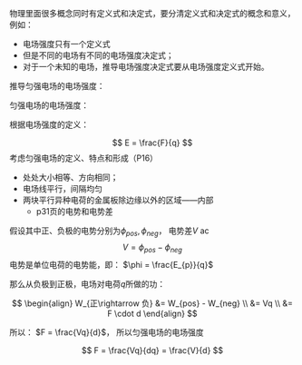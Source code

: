 
物理里面很多概念同时有定义式和决定式，要分清定义式和决定式的概念和意义，例如：
- 电场强度只有一个定义式
- 但是不同的电场有不同的电场强度决定式；
- 对于一个未知的电场，推导电场强度决定式要从电场强度定义式开始。 

推导匀强电场的电场强度：

匀强电场的电场强度：

根据电场强度的定义：

$$
E = \frac{F}{q}
$$
考虑匀强电场的定义、特点和形成（P16）
- 处处大小相等、方向相同；
- 电场线平行，间隔均匀
- 两块平行异种电荷的金属板除边缘以外的区域——内部
	- p31页的电势和电势差

假设其中正、负极的电势分别为$\phi_{pos}, \phi_{neg}$， 电势差$V$
ac
$$
V = \phi_{pos} - \phi_{neg}
$$
电势是单位电荷的电势能，即： $\phi = \frac{E_{p}}{q}$

那么从负极到正极，电场对电荷$q$所做的功： 

$$
\begin{align}
W_{正\rightarrow 负} &= W_{pos} - W_{neg} \\
&= Vq \\
&= F \cdot d
\end{align}
$$

所以： $F = \frac{Vq}{d}$， 所以匀强电场的电场强度

$$
F = \frac{Vq}{dq} = \frac{V}{d}
$$


